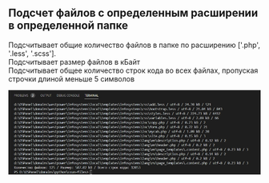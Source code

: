 ## Подсчет файлов с определенным расширении в определенной папке
Подсчитывает общие количество файлов в папке по расширению ['.php', '.less', '.scss'].  
Подсчитывает размер файлов в кБайт  
Подсчитывает общее количество строк кода во всех файлах, пропуская строчки длиной меньше 5 символов

![countFiles.py](https://github.com/otolaa/Tkinter/blob/master/img/countFiles.jpg "countFiles.py")